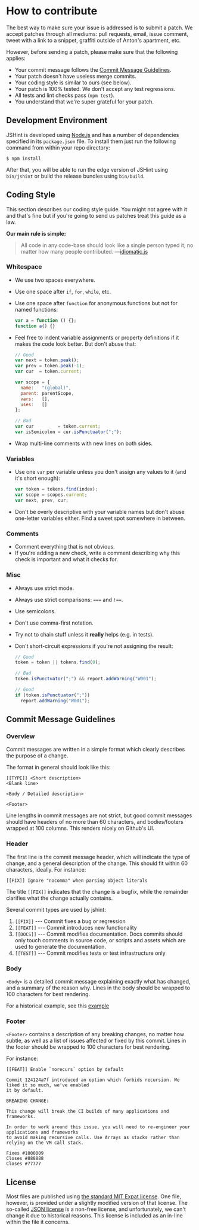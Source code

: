 # How to contribute

The best way to make sure your issue is addressed is to submit a patch. We accept
patches through all mediums: pull requests, email, issue comment, tweet with a link
to a snippet, graffiti outside of Anton's apartment, etc.

However, before sending a patch, please make sure that the following applies:

* Your commit message follows the [Commit Message Guidelines](#commit-message-guidelines).
* Your patch doesn't have useless merge commits.
* Your coding style is similar to ours (see below).
* Your patch is 100% tested. We don't accept any test regressions.
* All tests and lint checks pass (`npm test`).
* You understand that we're super grateful for your patch.

## Development Environment

JSHint is developed using [Node.js](http://nodejs.org/) and has a number of
dependencies specified in its `package.json` file. To install them just run the
following command from within your repo directory:

    $ npm install

After that, you will be able to run the edge version of JSHint using
`bin/jshint` or build the release bundles using `bin/build`.

## Coding Style

This section describes our coding style guide. You might not agree with it and
that's fine but if you're going to send us patches treat this guide as a law.

**Our main rule is simple:**

> All code in any code-base should look like a single person typed it, no
> matter how many people contributed.
> —[idiomatic.js](https://github.com/rwaldron/idiomatic.js/)

### Whitespace

* We use two spaces everywhere.
* Use one space after `if`, `for`, `while`, etc.
* Use one space after `function` for anonymous functions but not for named functions:

    ```javascript
    var a = function () {};
    function a() {}
    ```

* Feel free to indent variable assignments or property definitions if it makes the code look better. But don't abuse that:

    ```javascript
    // Good
    var next = token.peak();
    var prev = token.peak(-1);
    var cur  = token.current;

    var scope = {
      name:   "(global)",
      parent: parentScope,
      vars:   [],
      uses:   []
    };

    // Bad
    var cur         = token.current;
    var isSemicolon = cur.isPunctuator(";");
    ```

* Wrap multi-line comments with new lines on both sides.

### Variables

* Use one `var` per variable unless you don't assign any values to it (and it's short enough):

    ```javascript
    var token = tokens.find(index);
    var scope = scopes.current;
    var next, prev, cur;
    ```

* Don't be overly descriptive with your variable names but don't abuse one-letter variables either. Find a sweet spot somewhere in between.

### Comments

* Comment everything that is not obvious.
* If you're adding a new check, write a comment describing why this check is important and what it checks for.

### Misc

* Always use strict mode.
* Always use strict comparisons: `===` and `!==`.
* Use semicolons.
* Don't use comma-first notation.
* Try not to chain stuff unless it **really** helps (e.g. in tests).
* Don't short-circuit expressions if you're not assigning the result:

    ```javascript
    // Good
    token = token || tokens.find(0);

    // Bad
    token.isPunctuator(";") && report.addWarning("W001");

    // Good
    if (token.isPunctuator(";"))
      report.addWarning("W001");
    ```

Commit Message Guidelines
-------------------------

### Overview

Commit messages are written in a simple format which clearly describes the purpose of a change.

The format in general should look like this:

```
[[TYPE]] <Short description>
<Blank line>

<Body / Detailed description>

<Footer>
```

Line lengths in commit messages are not strict, but good commit messages should have headers of no
more than 60 characters, and bodies/footers wrapped at 100 columns. This renders nicely on Github's
UI.

### Header

The first line is the commit message header, which will indicate the type of change, and a general
description of the change. This should fit within 60 characters, ideally. For instance:

```
[[FIX]] Ignore "nocomma" when parsing object literals
```

The title `[[FIX]]` indicates that the change is a bugfix, while the remainder clarifies what the
change actually contains.

Several commit types are used by jshint:

1. `[[FIX]]` --- Commit fixes a bug or regression
2. `[[FEAT]]` --- Commit introduces new functionality
3. `[[DOCS]]` --- Commit modifies documentation. Docs commits should only touch comments in source code, or scripts and assets which are used to generate the documentation.
4. `[[TEST]]` --- Commit modifies tests or test infrastructure only

### Body

`<Body>` is a detailed commit message explaining exactly what has changed, and a summary of the
reason why. Lines in the body should be wrapped to 100 characters for best rendering.

For a historical example, see this [example](https://github.com/jshint/jshint/commit/5751c5ed249b7a035758a3ae876cfa1a360fd144)

### Footer

`<Footer>` contains a description of any breaking changes, no matter how subtle, as well as a list
of issues affected or fixed by this commit. Lines in the footer should be wrapped to 100 characters
for best rendering.

For instance:

```
[[FEAT]] Enable `norecurs` option by default

Commit 124124a7f introduced an option which forbids recursion. We liked it so much, we've enabled
it by default.

BREAKING CHANGE:

This change will break the CI builds of many applications and frameworks.

In order to work around this issue, you will need to re-engineer your applications and frameworks
to avoid making recursive calls. Use Arrays as stacks rather than relying on the VM call stack.

Fixes #1000009
Closes #888888
Closes #77777
```

## License

Most files are published using [the standard MIT Expat
license](https://www.gnu.org/licenses/license-list.html#Expat). One file,
however, is provided under a slightly modified version of that license. The
so-called [JSON license](https://www.gnu.org/licenses/license-list.html#JSON)
is a non-free license, and unfortunately, we can't change it due to historical
reasons. This license is included as an in-line within the file it concerns.
